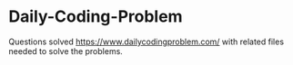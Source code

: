 # Daily-Coding-Problem

Questions solved https://www.dailycodingproblem.com/ with related files needed to solve the problems.
